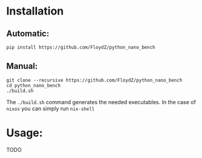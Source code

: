 Installation
============

Automatic:
----------
```bash
pip install https://github.com/FloydZ/python_nano_bench
```

Manual:
------
```
git clone --recursive https://github.com/FloydZ/python_nano_bench
cd python_nano_bench
./build.sh
```

The `./build.sh` command generates the needed executables.
In the case of `nixos` you can simply run `nix-shell`

Usage:
======
 
TODO